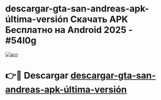 # descargar-gta-san-andreas-apk-última-versión Скачать APK Бесплатно на Android 2025 - #54l0g

[![acn](https://github.com/user-attachments/assets/0f9c940e-d8b0-45ae-aac7-cd30a18b3e1c)](https://apps.freeplayer.one?title=descargar-gta-san-andreas-apk-última-versión&ref=9RF)

# 👉🔴 Descargar [descargar-gta-san-andreas-apk-última-versión](https://apps.freeplayer.one?title=descargar-gta-san-andreas-apk-última-versión&ref=9RF)